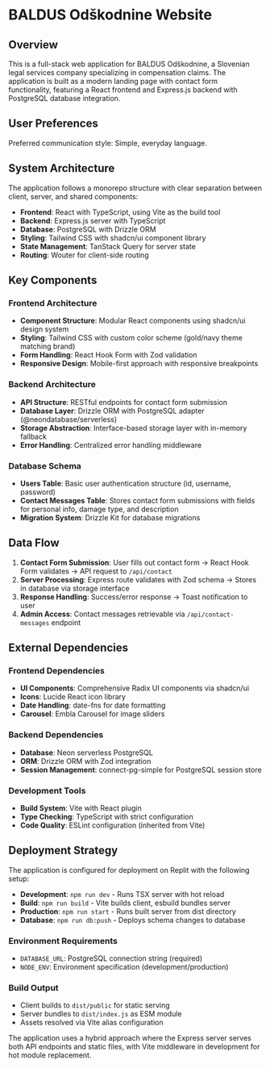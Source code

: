 # BALDUS Odškodnine Website

## Overview

This is a full-stack web application for BALDUS Odškodnine, a Slovenian legal services company specializing in compensation claims. The application is built as a modern landing page with contact form functionality, featuring a React frontend and Express.js backend with PostgreSQL database integration.

## User Preferences

Preferred communication style: Simple, everyday language.

## System Architecture

The application follows a monorepo structure with clear separation between client, server, and shared components:

- **Frontend**: React with TypeScript, using Vite as the build tool
- **Backend**: Express.js server with TypeScript
- **Database**: PostgreSQL with Drizzle ORM
- **Styling**: Tailwind CSS with shadcn/ui component library
- **State Management**: TanStack Query for server state
- **Routing**: Wouter for client-side routing

## Key Components

### Frontend Architecture
- **Component Structure**: Modular React components using shadcn/ui design system
- **Styling**: Tailwind CSS with custom color scheme (gold/navy theme matching brand)
- **Form Handling**: React Hook Form with Zod validation
- **Responsive Design**: Mobile-first approach with responsive breakpoints

### Backend Architecture
- **API Structure**: RESTful endpoints for contact form submission
- **Database Layer**: Drizzle ORM with PostgreSQL adapter (@neondatabase/serverless)
- **Storage Abstraction**: Interface-based storage layer with in-memory fallback
- **Error Handling**: Centralized error handling middleware

### Database Schema
- **Users Table**: Basic user authentication structure (id, username, password)
- **Contact Messages Table**: Stores contact form submissions with fields for personal info, damage type, and description
- **Migration System**: Drizzle Kit for database migrations

## Data Flow

1. **Contact Form Submission**: User fills out contact form → React Hook Form validates → API request to `/api/contact`
2. **Server Processing**: Express route validates with Zod schema → Stores in database via storage interface
3. **Response Handling**: Success/error response → Toast notification to user
4. **Admin Access**: Contact messages retrievable via `/api/contact-messages` endpoint

## External Dependencies

### Frontend Dependencies
- **UI Components**: Comprehensive Radix UI components via shadcn/ui
- **Icons**: Lucide React icon library
- **Date Handling**: date-fns for date formatting
- **Carousel**: Embla Carousel for image sliders

### Backend Dependencies
- **Database**: Neon serverless PostgreSQL
- **ORM**: Drizzle ORM with Zod integration
- **Session Management**: connect-pg-simple for PostgreSQL session store

### Development Tools
- **Build System**: Vite with React plugin
- **Type Checking**: TypeScript with strict configuration
- **Code Quality**: ESLint configuration (inherited from Vite)

## Deployment Strategy

The application is configured for deployment on Replit with the following setup:

- **Development**: `npm run dev` - Runs TSX server with hot reload
- **Build**: `npm run build` - Vite builds client, esbuild bundles server
- **Production**: `npm run start` - Runs built server from dist directory
- **Database**: `npm run db:push` - Deploys schema changes to database

### Environment Requirements
- `DATABASE_URL`: PostgreSQL connection string (required)
- `NODE_ENV`: Environment specification (development/production)

### Build Output
- Client builds to `dist/public` for static serving
- Server bundles to `dist/index.js` as ESM module
- Assets resolved via Vite alias configuration

The application uses a hybrid approach where the Express server serves both API endpoints and static files, with Vite middleware in development for hot module replacement.
